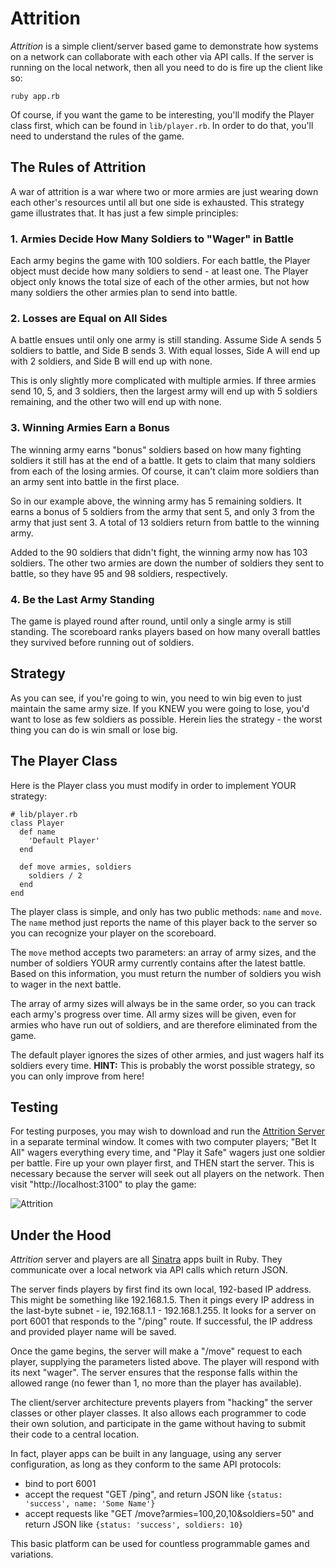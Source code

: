 # Attrition

*Attrition* is a simple client/server based game to demonstrate how systems 
on a network can collaborate with each other via API calls. If the server is
running on the local network, then all you need to do is fire up the client like so:

    ruby app.rb
    
Of course, if you want the game to be interesting, you'll modify the Player class first,
which can be found in `lib/player.rb`. In order to do that, you'll need to understand the
rules of the game.

## The Rules of Attrition

A war of attrition is a war where two or more armies are just wearing down each other's
resources until all but one side is exhausted. This strategy game illustrates that. It
has just a few simple principles:

### 1. Armies Decide How Many Soldiers to "Wager" in Battle

Each army begins the game with 100 soldiers. For each battle, the Player object must decide how many
soldiers to send - at least one. The Player object only knows the total size of each of the other armies, but
not how many soldiers the other armies plan to send into battle.

### 2. Losses are Equal on All Sides

A battle ensues until only one army is still standing. Assume Side A sends 5 soldiers 
to battle, and Side B sends 3. With equal losses, Side A will end up with 2 soldiers, 
and Side B will end up with none. 

This is only slightly more complicated with multiple armies. If three armies send 10, 5, 
and 3 soldiers, then the largest army will end up with 5 soldiers remaining, and the other
two will end up with none.

### 3. Winning Armies Earn a Bonus

The winning army earns "bonus" soldiers based on how many fighting soldiers it still has
at the end of a battle. It gets to claim that many soldiers from each of the losing armies.
Of course, it can't claim more soldiers than an army sent into battle in the first place.

So in our example above, the winning army has 5 remaining soldiers. It earns a bonus of 5 
soldiers from the army that sent 5, and only 3 from the army that just sent 3. A total of 13 
soldiers return from battle to the winning army. 

Added to the 90 soldiers that didn't fight, the winning army now has 103 soldiers. The other
two armies are down the number of soldiers they sent to battle, so they have 95 and 98 soldiers,
respectively.

### 4. Be the Last Army Standing

The game is played round after round, until only a single army is still standing. The
scoreboard ranks players based on how many overall battles they survived before running
out of soldiers.

## Strategy

As you can see, if you're going to win, you need to win big even to just maintain the same 
army size. If you KNEW you were going to lose, you'd want to lose as few soldiers as possible.
Herein lies the strategy - the worst thing you can do is win small or lose big.

## The Player Class

Here is the Player class you must modify in order to implement YOUR strategy:

    # lib/player.rb
    class Player
      def name
        'Default Player'
      end
  
      def move armies, soldiers
        soldiers / 2
      end
    end

The player class is simple, and only has two public methods: `name` and `move`. The `name` method 
just reports the name of this player back to the server so you can recognize your player on
the scoreboard.

The `move` method accepts two parameters: an array of army sizes, and the number of soldiers YOUR
army currently contains after the latest battle. Based on this information, you must return 
the number of soldiers you wish to wager in the next battle. 

The array of army sizes will always be in the same order, so you can track each army's progress
over time. All army sizes will be given, even for armies who have run out of soldiers, and are
therefore eliminated from the game.

The default player ignores the sizes of other armies, and just wagers half its soldiers every time.
**HINT:** This is probably the worst possible strategy, so you can only improve from here!

## Testing

For testing purposes, you may wish to download and run the
[Attrition Server](https://github.com/rubycuts/attrition-server)
in a separate terminal window. It comes with two computer players; "Bet It All" wagers everything
every time, and "Play it Safe" wagers just one soldier per battle. Fire up your own player first,
and THEN start the server. This is necessary because the server will seek out all players on the 
network. Then visit "http://localhost:3100" to play the game:

![Attrition](https://github.com/rubycuts/attrition-server/blob/master/public/attrition.png?raw=true)

## Under the Hood

*Attrition* server and players are all [Sinatra](http://sinatrarb.com) apps built in Ruby. They
communicate over a local network via API calls which return JSON. 

The server finds players by first find its own local, 192-based IP address. This might be 
something like 192.168.1.5. Then it pings every IP address in the last-byte subnet - ie,
192.168.1.1 - 192.168.1.255. It looks for a server on port 6001 that responds to the "/ping"
route. If successful, the IP address and provided player name will be saved.

Once the game begins, the server will make a "/move" request to each player, supplying the
parameters listed above. The player will respond with its next "wager". The server ensures
that the response falls within the allowed range (no fewer than 1, no more than the player has
available).

The client/server architecture prevents players from "hacking" the server classes or
other player classes. It also allows each programmer to code their own solution, and 
participate in the game without having to submit their code to a central location.

In fact, player apps can be built in any language, using any server configuration, as long 
as they conform to the same API protocols:

* bind to port 6001
* accept the request "GET /ping", and return JSON like `{status: 'success', name: 'Some Name'}`
* accept requests like "GET /move?armies=100,20,10&soldiers=50" and return JSON like `{status: 'success', soldiers: 10}`

This basic platform can be used for countless programmable games and variations.